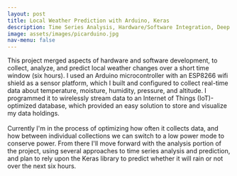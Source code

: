```yaml
---
layout: post
title: Local Weather Prediction with Arduino, Keras 
description: Time Series Analysis, Hardware/Software Integration, Deep Learning 
image: assets/images/picarduino.jpg
nav-menu: false
---
```


This project merged aspects of hardware and software development, to collect, analyze, and predict local weather changes over a short time window (six hours). I used an Arduino microcontroller with an ESP8266 wifi shield as a sensor platform, which I built and configured to collect real-time data about temperature, moisture, humidity, pressure, and altitude. I programmed it to wirelessly stream data to an Internet of Things (IoT)-optimized database, which provided an easy solution to store and visualize my data holdings. <br> <br>
Currently I'm in the process of optimizing how often it collects data, and how between individual collections we can switch to a low power mode to conserve power. From there I'll move forward with the analysis portion of the project, using several approaches to time series analysis and prediction, and plan to rely upon the Keras library to predict whether it will rain or not over the next six hours. 
